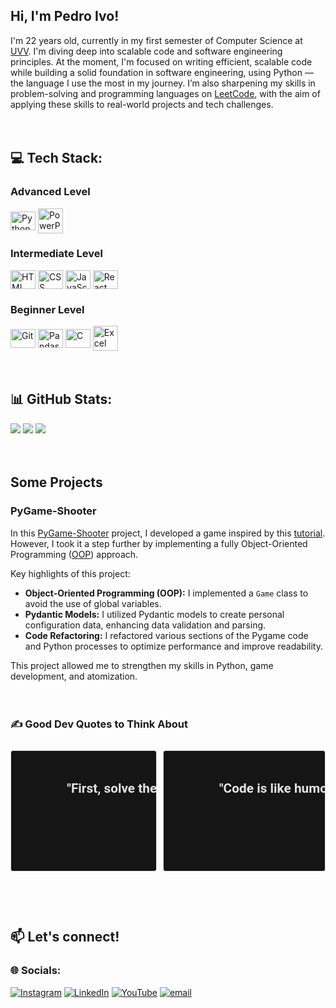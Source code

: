 ## Hi, I'm Pedro Ivo!

I'm 22 years old, currently in my first semester of Computer Science at [UVV](https://uvv.br). I'm diving deep into scalable code and software engineering principles. At the moment, I'm focused on writing efficient, scalable code while building a solid foundation in software engineering, using Python — the language I use the most in my journey. I’m also sharpening my skills in problem-solving and programming languages on [LeetCode](https://leetcode.com/u/pedroivo1), with the aim of applying these skills to real-world projects and tech challenges.
<br/><br/><br/>



## 💻 Tech Stack:
<div>
  <h3>Advanced Level</h3>
  <img align="center" alt="Python" height="30" width="40" src="https://cdn.jsdelivr.net/gh/devicons/devicon@latest/icons/python/python-original.svg" />
  <img align="center" alt="PowerPoint" height="40" width="40" src="https://img.icons8.com/fluency/48/microsoft-powerpoint-2019.png"/>
  <br/>

  <h3>Intermediate Level</h3>
  <img align="center" alt="HTML" height="30" width="40" src="https://cdn.jsdelivr.net/gh/devicons/devicon@latest/icons/html5/html5-original.svg" />
  <img align="center" alt="CSS" height="30" width="40"  src="https://cdn.jsdelivr.net/gh/devicons/devicon@latest/icons/css3/css3-original.svg" />
  <img align="center" alt="JavaScript" height="30" width="40" src="https://cdn.jsdelivr.net/gh/devicons/devicon@latest/icons/javascript/javascript-original.svg" />
  <img align="center" alt="React" height="30" width="40" src="https://cdn.jsdelivr.net/gh/devicons/devicon@latest/icons/react/react-original.svg" />
  <!-- <img align="center" alt="Ubuntu" height="30" width="40" src="https://cdn.jsdelivr.net/gh/devicons/devicon@latest/icons/ubuntu/ubuntu-original.svg" /> -->
  <!-- <img align="center" alt="Windows" height="30" width="40" src="https://cdn.jsdelivr.net/gh/devicons/devicon@latest/icons/windows11/windows11-original.svg" /> -->
  <br/>

  <h3>Beginner Level</h3>
  <img align="center" alt="Git" height="30" width="40" src="https://cdn.jsdelivr.net/gh/devicons/devicon@latest/icons/git/git-original.svg" />
  <!-- <img align="center" alt="VSCode" height="30" width="40" src="https://cdn.jsdelivr.net/gh/devicons/devicon@latest/icons/vscode/vscode-original.svg" /> -->
  <img align="center" alt="Pandas" height="30" width="40" src="https://cdn.jsdelivr.net/gh/devicons/devicon@latest/icons/pandas/pandas-original.svg" />
  <img align="center" alt="C" height="30" width="40" src="https://cdn.jsdelivr.net/gh/devicons/devicon@latest/icons/c/c-original.svg" />
  <img align="center" alt="Excel" height="40" width="40" src="https://img.icons8.com/fluency/48/microsoft-excel-2019.png"/>
  <br/><br/><br/>

</div>

## 📊 GitHub Stats:
![](https://github-readme-stats.vercel.app/api?username=pedroivo1&theme=dark&hide_border=false&include_all_commits=false&count_private=false)
![](https://github-readme-streak-stats.herokuapp.com/?user=pedroivo1&theme=dark&hide_border=false)
![](https://github-readme-stats.vercel.app/api/top-langs/?username=pedroivo1&theme=dark&hide_border=false&include_all_commits=false&count_private=false&layout=compact)
<br/><br/><br/>

## Some Projects

### PyGame-Shooter
In this [PyGame-Shooter](https://github.com/pedroivo1/PyGame-Shooter) project, I developed a game inspired by this [tutorial](https://youtu.be/DHgj5jhMJKg?list=PLjcN1EyupaQm20hlUE11y9y8EY2aXLpnv). However, I took it a step further by implementing a fully Object-Oriented Programming ([OOP](https://en.wikipedia.org/wiki/Object-oriented_programming)) approach.

Key highlights of this project:
- **Object-Oriented Programming (OOP):** I implemented a `Game` class to avoid the use of global variables.
- **Pydantic Models:** I utilized Pydantic models to create personal configuration data, enhancing data validation and parsing.
- **Code Refactoring:** I refactored various sections of the Pygame code and Python processes to optimize performance and improve readability.

This project allowed me to strengthen my skills in Python, game development, and atomization.
<br/><br/><br/>


### ✍️ Good Dev Quotes to Think About

<div style="display: flex; gap: 10px;">
    <pre style="font: 1.3rem 'Roboto', sans-serif; color: #cccccc; border: 1px solid #e4e2e2; border-radius: 0.25rem; padding: 3rem; margin: 10px 0; background-color: #151515;">
        <strong style="color: #e4e2e2">"First, solve the problem. Then, write the code."</strong>
        <br>                                          – John Johnson
    </pre>
    <pre style="font: 1.3rem 'Roboto', sans-serif; color: #cccccc; border: 1px solid #e4e2e2; border-radius: 0.25rem; padding: 3rem; margin: 10px 0; background-color: #151515;">
        <strong style="color: #e4e2e2">"Code is like humor. When you have to explain it, it’s bad."</strong>
        <br>                                          – Cory House
    </pre>
</div>
<br/><br/><br/>

## 📫 Let's connect!
### 🌐 Socials:
[![Instagram](https://img.shields.io/badge/Instagram-%23E4405F.svg?logo=Instagram&logoColor=white)](https://instagram.com/pedro)
[![LinkedIn](https://img.shields.io/badge/LinkedIn-%230077B5.svg?logo=linkedin&logoColor=white)](https://linkedin.com/in/pedro)
[![YouTube](https://img.shields.io/badge/YouTube-%23FF0000.svg?logo=YouTube&logoColor=white)](https://youtube.com/@pedro)
[![email](https://img.shields.io/badge/Email-D14836?logo=gmail&logoColor=white)](mailto:pedroivoal1@gmail.com)
